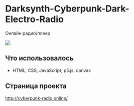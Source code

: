 # Darksynth-Cyberpunk-Dark-Electro-Radio

Онлайн радио/плеер

![](https://github.com/quantumVector/Darksynth-Cyberpunk-Dark-Electro-Radio/blob/master/img/exemple.gif)

## Что использовалось

- HTML, CSS, JavaScript, p5.js, canvas

## Страница проекта

http://cyberpunk-radio.online/
